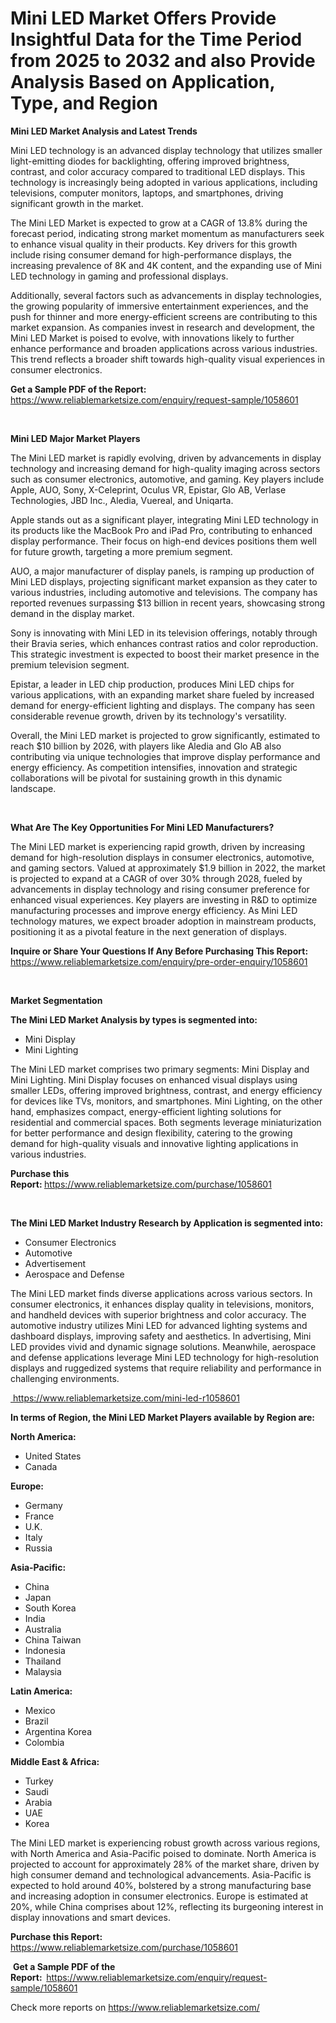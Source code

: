 <p><h1>Mini LED Market Offers Provide Insightful Data for the Time Period from 2025 to 2032 and also Provide Analysis Based on Application, Type, and Region</h1></p><p><strong>Mini LED Market Analysis and Latest Trends</strong></p>
<p><p>Mini LED technology is an advanced display technology that utilizes smaller light-emitting diodes for backlighting, offering improved brightness, contrast, and color accuracy compared to traditional LED displays. This technology is increasingly being adopted in various applications, including televisions, computer monitors, laptops, and smartphones, driving significant growth in the market.</p><p>The Mini LED Market is expected to grow at a CAGR of 13.8% during the forecast period, indicating strong market momentum as manufacturers seek to enhance visual quality in their products. Key drivers for this growth include rising consumer demand for high-performance displays, the increasing prevalence of 8K and 4K content, and the expanding use of Mini LED technology in gaming and professional displays.</p><p>Additionally, several factors such as advancements in display technologies, the growing popularity of immersive entertainment experiences, and the push for thinner and more energy-efficient screens are contributing to this market expansion. As companies invest in research and development, the Mini LED Market is poised to evolve, with innovations likely to further enhance performance and broaden applications across various industries. This trend reflects a broader shift towards high-quality visual experiences in consumer electronics.</p></p>
<p><strong>Get a Sample PDF of the Report:&nbsp;</strong> <a href="https://www.reliablemarketsize.com/enquiry/request-sample/1058601?utm_campaign=2459&utm_medium=2&utm_source=Github&utm_content=ia&utm_term=06032025&utm_id=mini-led">https://www.reliablemarketsize.com/enquiry/request-sample/1058601</a></p>
<p>&nbsp;</p>
<p><strong>Mini LED Major Market Players</strong></p>
<p><p>The Mini LED market is rapidly evolving, driven by advancements in display technology and increasing demand for high-quality imaging across sectors such as consumer electronics, automotive, and gaming. Key players include Apple, AUO, Sony, X-Celeprint, Oculus VR, Epistar, Glo AB, Verlase Technologies, JBD Inc., Aledia, Vuereal, and Uniqarta.</p><p>Apple stands out as a significant player, integrating Mini LED technology in its products like the MacBook Pro and iPad Pro, contributing to enhanced display performance. Their focus on high-end devices positions them well for future growth, targeting a more premium segment.</p><p>AUO, a major manufacturer of display panels, is ramping up production of Mini LED displays, projecting significant market expansion as they cater to various industries, including automotive and televisions. The company has reported revenues surpassing $13 billion in recent years, showcasing strong demand in the display market.</p><p>Sony is innovating with Mini LED in its television offerings, notably through their Bravia series, which enhances contrast ratios and color reproduction. This strategic investment is expected to boost their market presence in the premium television segment.</p><p>Epistar, a leader in LED chip production, produces Mini LED chips for various applications, with an expanding market share fueled by increased demand for energy-efficient lighting and displays. The company has seen considerable revenue growth, driven by its technology's versatility.</p><p>Overall, the Mini LED market is projected to grow significantly, estimated to reach $10 billion by 2026, with players like Aledia and Glo AB also contributing via unique technologies that improve display performance and energy efficiency. As competition intensifies, innovation and strategic collaborations will be pivotal for sustaining growth in this dynamic landscape.</p></p>
<p>&nbsp;</p>
<p><strong>What Are The Key Opportunities For Mini LED Manufacturers?</strong></p>
<p><p>The Mini LED market is experiencing rapid growth, driven by increasing demand for high-resolution displays in consumer electronics, automotive, and gaming sectors. Valued at approximately $1.9 billion in 2022, the market is projected to expand at a CAGR of over 30% through 2028, fueled by advancements in display technology and rising consumer preference for enhanced visual experiences. Key players are investing in R&D to optimize manufacturing processes and improve energy efficiency. As Mini LED technology matures, we expect broader adoption in mainstream products, positioning it as a pivotal feature in the next generation of displays.</p></p>
<p><strong>Inquire or Share Your Questions If Any Before Purchasing This Report:</strong> <a href="https://www.reliablemarketsize.com/enquiry/pre-order-enquiry/1058601?utm_campaign=2459&utm_medium=2&utm_source=Github&utm_content=ia&utm_term=06032025&utm_id=mini-led">https://www.reliablemarketsize.com/enquiry/pre-order-enquiry/1058601</a></p>
<p>&nbsp;</p>
<p><strong>Market Segmentation</strong></p>
<p><strong>The Mini LED Market Analysis by types is segmented into:</strong></p>
<p><ul><li>Mini Display</li><li>Mini Lighting</li></ul></p>
<p><p>The Mini LED market comprises two primary segments: Mini Display and Mini Lighting. Mini Display focuses on enhanced visual displays using smaller LEDs, offering improved brightness, contrast, and energy efficiency for devices like TVs, monitors, and smartphones. Mini Lighting, on the other hand, emphasizes compact, energy-efficient lighting solutions for residential and commercial spaces. Both segments leverage miniaturization for better performance and design flexibility, catering to the growing demand for high-quality visuals and innovative lighting applications in various industries.</p></p>
<p><strong>Purchase this Report:&nbsp;</strong><a href="https://www.reliablemarketsize.com/purchase/1058601?utm_campaign=2459&utm_medium=2&utm_source=Github&utm_content=ia&utm_term=06032025&utm_id=mini-led">https://www.reliablemarketsize.com/purchase/1058601</a></p>
<p>&nbsp;</p>
<p><strong>The Mini LED Market Industry Research by Application is segmented into:</strong></p>
<p><ul><li>Consumer Electronics</li><li>Automotive</li><li>Advertisement</li><li>Aerospace and Defense</li></ul></p>
<p><p>The Mini LED market finds diverse applications across various sectors. In consumer electronics, it enhances display quality in televisions, monitors, and handheld devices with superior brightness and color accuracy. The automotive industry utilizes Mini LED for advanced lighting systems and dashboard displays, improving safety and aesthetics. In advertising, Mini LED provides vivid and dynamic signage solutions. Meanwhile, aerospace and defense applications leverage Mini LED technology for high-resolution displays and ruggedized systems that require reliability and performance in challenging environments.</p></p>
<p><a href="https://www.reliablemarketsize.com/mini-led-r1058601?utm_campaign=2459&utm_medium=2&utm_source=Github&utm_content=ia&utm_term=06032025&utm_id=mini-led">&nbsp;https://www.reliablemarketsize.com/mini-led-r1058601</a></p>
<p><strong>In terms of Region, the Mini LED Market Players available by Region are:</strong></p>
<p>
    <p> <strong> North America: </strong>
        <ul>
            <li>United States</li>
            <li>Canada</li>
        </ul>
        </p> 
    <p> <strong> Europe: </strong>
        <ul>
            <li>Germany</li>
            <li>France</li>
            <li>U.K.</li>
            <li>Italy</li>
            <li>Russia</li>
        </ul>
        </p> 
    <p> <strong> Asia-Pacific: </strong>
        <ul>
            <li>China</li>
            <li>Japan</li>
            <li>South Korea</li>
            <li>India</li>
            <li>Australia</li>
            <li>China Taiwan</li>
            <li>Indonesia</li>
            <li>Thailand</li>
            <li>Malaysia</li>
        </ul>
        </p> 
    <p> <strong> Latin America: </strong>
        <ul>
            <li>Mexico</li>
            <li>Brazil</li>
            <li>Argentina Korea</li>
            <li>Colombia</li>
        </ul>
        </p> 
    <p> <strong> Middle East & Africa: </strong>
        <ul>
            <li>Turkey</li>
            <li>Saudi</li>
            <li>Arabia</li>
            <li>UAE</li>
            <li>Korea</li>
        </ul>
    </p>
    </p>
<p><p>The Mini LED market is experiencing robust growth across various regions, with North America and Asia-Pacific poised to dominate. North America is projected to account for approximately 28% of the market share, driven by high consumer demand and technological advancements. Asia-Pacific is expected to hold around 40%, bolstered by a strong manufacturing base and increasing adoption in consumer electronics. Europe is estimated at 20%, while China comprises about 12%, reflecting its burgeoning interest in display innovations and smart devices.</p></p>
<p><strong>Purchase this Report: </strong><a href="https://www.reliablemarketsize.com/purchase/1058601?utm_campaign=2459&utm_medium=2&utm_source=Github&utm_content=ia&utm_term=06032025&utm_id=mini-led">https://www.reliablemarketsize.com/purchase/1058601</a></p>
<p>&nbsp;<strong>Get a Sample PDF of the Report:&nbsp;&nbsp;</strong><a href="https://www.reliablemarketsize.com/enquiry/request-sample/1058601?utm_campaign=2459&utm_medium=2&utm_source=Github&utm_content=ia&utm_term=06032025&utm_id=mini-led">https://www.reliablemarketsize.com/enquiry/request-sample/1058601</a></p>
<p><strong></strong></p>
<p>Check more reports on <a href="https://www.reliablemarketsize.com/?utm_campaign=2459&utm_medium=2&utm_source=Github&utm_content=ia&utm_term=06032025&utm_id=mini-led">https://www.reliablemarketsize.com/</a></p>
